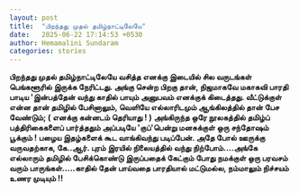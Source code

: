 ```yaml
---
layout: post
title:  "பிறந்தது முதல் தமிழ்நாட்டிலேயே"
date:   2025-06-22 17:14:53 +0530
author: Hemamalini Sundaram
categories: stories
---
```


**பிறந்தது முதல் தமிழ்நாட்டிலேயே வசித்த எனக்கு இடையில் சில வருடங்கள் பெங்களூரில்
இருக்க நேரிட்டது. அங்கு சென்ற பிறகு தான், நிஜமாகவே மகாகவி பாரதி பாடிய
'இன்பத்தேன் வந்து காதில் பாயும் அனுபவம் எனக்குக் கிடைத்தது. வீட்டுக்குள் என்ன தான்
தமிழில் பேசினாலும், வெளியே எல்லாரிடமும் ஆங்கிலத்தில் தான் பேச வேண்டும்; ( எனக்கு
கன்னடம் தெரியாது ! ) அங்கிருந்த ஒரே நூலகத்தில் தமிழ்ப் பத்திரிகைகளைப் பார்த்ததும்
அப்படியே 'குப்'பென்று மனசுக்குள் ஒரு சந்தோஷம் பூக்கும் ! பழைய இதழ்களைக் கூட
வாங்கிவந்து படிப்பேன். அதே போல் ஊருக்கு வருவதற்காக, கே..ஆர். புரம் இரயில்
நிலையத்தில் வந்து நிற்போம்....அங்கே எல்லாரும் தமிழில் பேசிக்கொண்டு இருப்பதைக் கேட்கும்
போது நமக்குள் ஒரு பரவசம் வரும் பாருங்கள்.....காதில் தேன் பாய்வதை பாரதியால்
மட்டுமல்ல, நம்மாலும் நிச்சயம் உணர முடியும் !!**
